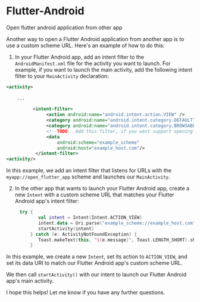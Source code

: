 # Flutter-Android
Open flutter android application from other app

Another way to open a Flutter Android application from another app is to use a custom scheme URL. Here's an example of how to do this:

1. In your Flutter Android app, add an intent filter to the `AndroidManifest.xml` file for the activity you want to launch. For example, if you want to launch the main activity, add the following intent filter to your `MainActivity` declaration:

```xml
<activity>
  
    ...
    
          <intent-filter>
               <action android:name="android.intent.action.VIEW" />
               <category android:name="android.intent.category.DEFAULT" />
               <category android:name="android.intent.category.BROWSABLE" />
               <!--TODO:  Add this filter, if you want support opening urls into your app-->
               <data
                   android:scheme="example_scheme"
                   android:host="example_host.com"/>
           </intent-filter>
<activity/>
```

In this example, we add an intent filter that listens for URLs with the `myapp://open_flutter_app` scheme and launches our `MainActivity`.

2. In the other app that wants to launch your Flutter Android app, create a new `Intent` with a custom scheme URL that matches your Flutter Android app's intent filter:

```kotlin
     try {
            val intent = Intent(Intent.ACTION_VIEW)
            intent.data = Uri.parse("example_scheme://example_host.com")
            startActivity(intent)
         } catch (e: ActivityNotFoundException) {
            Toast.makeText(this, "${e.message}", Toast.LENGTH_SHORT).show()
         }
```

In this example, we create a new `Intent`, set its action to `ACTION_VIEW`, and set its data URI to match our Flutter Android app's custom scheme URL.

We then call `startActivity()` with our intent to launch our Flutter Android app's main activity.

I hope this helps! Let me know if you have any further questions.
